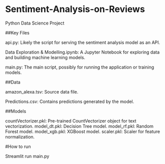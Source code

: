 # Sentiment-Analysis-on-Reviews
Python Data Science Project 

##Key Files

api.py: Likely the script for serving the sentiment analysis model as an API.

Data Exploration & Modelling.ipynb: A Jupyter Notebook for exploring data and building machine learning models.

main.py: The main script, possibly for running the application or training models.

##Data

amazon_alexa.tsv: Source data file.

Predictions.csv: Contains predictions generated by the model.

##Models

countVectorizer.pkl: Pre-trained CountVectorizer object for text vectorization.
model_dt.pkl: Decision Tree model.
model_rf.pkl: Random Forest model.
model_xgb.pkl: XGBoost model.
scaler.pkl: Scaler for feature normalization.

#How to run

Streamlit run main.py
